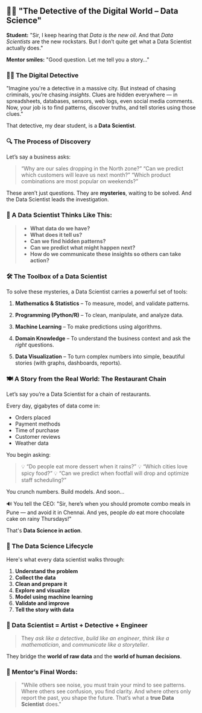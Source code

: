 ## 👨‍🏫 "The Detective of the Digital World – Data Science"

**Student:**
"Sir, I keep hearing that *Data is the new oil*. And that *Data Scientists* are the new rockstars.
But I don’t quite get what a Data Scientist actually does."

**Mentor smiles:**
"Good question. Let me tell you a story…"

### 🕵️‍♂️ **The Digital Detective**

"Imagine you're a detective in a massive city. But instead of chasing criminals, you’re chasing *insights*.
Clues are hidden everywhere — in spreadsheets, databases, sensors, web logs, even social media comments.
Now, your job is to find patterns, discover truths, and tell stories using those clues."

That detective, my dear student, is a **Data Scientist**.

### 🔍 The Process of Discovery

Let’s say a business asks:

> “Why are our sales dropping in the North zone?”
> “Can we predict which customers will leave us next month?”
> “Which product combinations are most popular on weekends?”

These aren’t just questions.
They are **mysteries**, waiting to be solved. And the Data Scientist leads the investigation.

### 🧠 A Data Scientist Thinks Like This:

> * **What data do we have?**
> * **What does it tell us?**
> * **Can we find hidden patterns?**
> * **Can we predict what might happen next?**
> * **How do we communicate these insights so others can take action?**

### 🛠️ The Toolbox of a Data Scientist

To solve these mysteries, a Data Scientist carries a powerful set of tools:

1. **Mathematics & Statistics**
   – To measure, model, and validate patterns.

2. **Programming (Python/R)**
   – To clean, manipulate, and analyze data.

3. **Machine Learning**
   – To make predictions using algorithms.

4. **Domain Knowledge**
   – To understand the business context and ask the *right* questions.

5. **Data Visualization**
   – To turn complex numbers into simple, beautiful stories (with graphs, dashboards, reports).

### 🍽️ A Story from the Real World: The Restaurant Chain

Let’s say you’re a Data Scientist for a chain of restaurants.

Every day, gigabytes of data come in:

* Orders placed
* Payment methods
* Time of purchase
* Customer reviews
* Weather data

You begin asking:

> 💡 “Do people eat more dessert when it rains?”
> 💡 “Which cities love spicy food?”
> 💡 “Can we predict when footfall will drop and optimize staff scheduling?”

You crunch numbers. Build models. And soon…

🔊 You tell the CEO:
"Sir, here’s when you should promote combo meals in Pune — and avoid it in Chennai. And yes, people *do* eat more chocolate cake on rainy Thursdays!"

That's **Data Science in action**.

### 🧬 The Data Science Lifecycle

Here's what every data scientist walks through:

1. **Understand the problem**
2. **Collect the data**
3. **Clean and prepare it**
4. **Explore and visualize**
5. **Model using machine learning**
6. **Validate and improve**
7. **Tell the story with data**

### 🎨 Data Scientist = Artist + Detective + Engineer

> They *ask like a detective*,
> *build like an engineer*,
> *think like a mathematician*,
> and *communicate like a storyteller*.

They bridge the **world of raw data** and the **world of human decisions**.

### 👣 Mentor’s Final Words:

> "While others see noise, you must train your mind to see patterns.
> Where others see confusion, you find clarity.
> And where others only report the past, you shape the future.
> That’s what a **true Data Scientist** does."